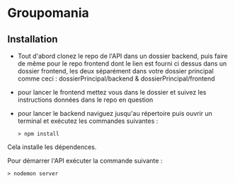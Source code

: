 # Groupomania

## Installation

- Tout d'abord clonez le repo de l'API dans un dossier backend, puis faire de même pour le repo frontend dont le lien est fourni ci dessus dans un dossier frontend, les deux séparément dans votre dossier principal comme ceci : dossierPrincipal/backend & dossierPrincipal/frontend
- pour lancer le frontend mettez vous dans le dossier et suivez les instructions données dans le repo en question
- pour lancer le backend naviguez jusqu'au répertoire puis ouvrir un terminal et exécutez les commandes suivantes :

      > npm install

Cela installe les dépendences.

Pour démarrer l'API exécuter la commande suivante :

    > nodemon server
